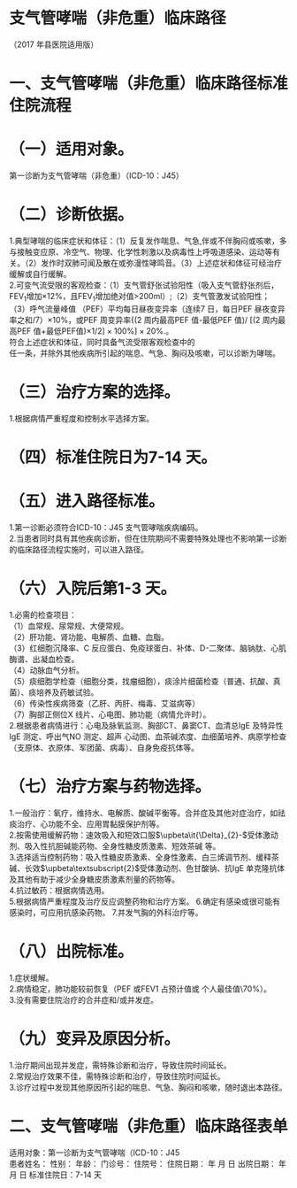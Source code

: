 # 支气管哮喘（非危重）临床路径  
（2017 年县医院适用版）  
# 一、支气管哮喘（非危重）临床路径标准住院流程  
# （一）适用对象。  
第一诊断为支气管哮喘（非危重）（ICD-10：J45）  
# （二）诊断依据。  
1.典型哮喘的临床症状和体征：（1）反复发作喘息、气急,伴或不伴胸闷或咳嗽，多与接触变应原、冷空气、物理、化学性刺激以及病毒性上呼吸道感染、运动等有关。（2）发作时双肺可闻及散在或弥漫性哮鸣音。（3）上述症状和体征可经治疗缓解或自行缓解。  
2.可变气流受限的客观检查：（1）支气管舒张试验阳性（吸入支气管舒张剂后，$\mathrm{FEV}_{1}$增加${\times}12\%$，且$\mathrm{FEV}_{1}$增加绝对值>200ml）;（2）支气管激发试验阳性； （3）呼气流量峰值 （PEF）平均每日昼夜变异率（连续7 日，每日PEF 昼夜变异率之和/7）${\times}10\%$，或PEF 周变异率{(2 周内最高PEF 值-最低PEF 值)/ [(2 周内最高PEF 值$+$最低PEF值)$\times1/2]\times100\%]\times20\%.$。  
符合上述症状和体征，同时具备气流受限客观检查中的  
任一条，并除外其他疾病所引起的喘息、气急、胸闷及咳嗽，可以诊断为哮喘。  
# （三）治疗方案的选择。  
1.根据病情严重程度和控制水平选择方案。  
# （四）标准住院日为7-14 天。  
# （五）进入路径标准。  
1.第一诊断必须符合ICD-10：J45 支气管哮喘疾病编码。  
2.当患者同时具有其他疾病诊断，但在住院期间不需要特殊处理也不影响第一诊断的临床路径流程实施时，可以进入路径。  
# （六）入院后第1-3 天。  
1.必需的检查项目：  
（1）血常规、尿常规、大便常规。  
（2）肝功能、肾功能、电解质、血糖、血脂。  
（3）红细胞沉降率、C 反应蛋白、免疫球蛋白、补体、D-二聚体、脑钠肽、心肌酶谱、出凝血检查。  
（4）动脉血气分析。  
（5）痰细胞学检查（细胞分类，找瘤细胞），痰涂片细菌检查（普通、抗酸、真菌）、痰培养及药敏试验。  
（6）传染性疾病筛查（乙肝、丙肝、梅毒、艾滋病等）  
（7）胸部正侧位X 线片、心电图、肺功能（病情允许时）。  
2.根据患者病情进行：心电及脉氧监测、胸部CT、鼻窦CT、血清总IgE 及特异性IgE 测定、呼出气NO 测定、超声 心动图、血茶碱浓度、血细菌培养、病原学检查（支原体、衣原体、军团菌、病毒）、自身免疫抗体等。  
# （七）治疗方案与药物选择。  
1.一般治疗：氧疗，维持水、电解质、酸碱平衡等。合并症及其他对症治疗，如祛痰治疗、心功能不全、应用胃黏膜保护剂等。  
2.按需使用缓解药物：速效吸入和短效口服$\upbeta\it{\Delta}_{2}-$受体激动剂、吸入性抗胆碱能药物、全身性糖皮质激素、短效茶碱 等。  
3.选择适当控制药物：吸入性糖皮质激素、全身性激素、白三烯调节剂、缓释茶碱、长效$\upbeta\textsubscript{2}$受体激动剂、色甘酸钠、抗IgE 单克隆抗体及其他有助于减少全身糖皮质激素剂量的药物等。  
4.抗过敏药：根据病情选用。  
5.根据病情严重程度及治疗反应调整药物和治疗方案。 6.确定有感染或很可能有感染时，可应用抗感染药物。 7.并发气胸的外科治疗等。  
# （八）出院标准。  
1.症状缓解。  
2.病情稳定，肺功能较前恢复（PEF 或FEV1 占预计值或 个人最佳值${\setminus}70\%$）。  
3.没有需要住院治疗的合并症和/或并发症。  
# （九）变异及原因分析。  
1.治疗期间出现并发症，需特殊诊断和治疗，导致住院时间延长。  
2.常规治疗效果不佳，需特殊诊断和治疗，导致住院时间延长。  
3.诊疗过程中发现其他原因所引起的喘息、气急、胸闷和咳嗽，随时退出本路径。  
# 二、支气管哮喘（非危重）临床路径表单  
适用对象：第一诊断为支气管哮喘（ICD-10：J45  
患者姓名：           性别：       年龄：        门诊号：       住院号：       住院日期：    年   月   日   出院日期：   年   月   日   标准住院日：7-14 天  
